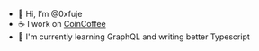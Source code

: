 - 👋 Hi, I’m @0xfuje
- ☕ I work on [CoinCoffee](https://github.com/web3wolf/coincoffee)
- 📖 I'm currently learning GraphQL and writing better Typescript
<!---
web3wolf/web3wolf is a ✨ special ✨ repository because its `README.md` (this file) appears on your GitHub profile.
You can click the Preview link to take a look at your changes.
--->
